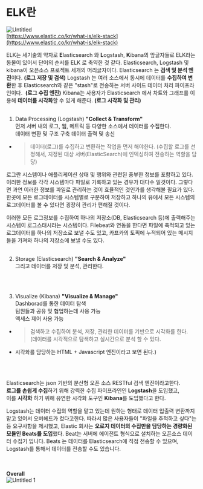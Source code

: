 # ELK란
![Untitled](https://user-images.githubusercontent.com/72185011/211808256-4ec2e476-fc2d-4b50-9b36-2e4e195e33a0.png)  
[https://www.elastic.co/kr/what-is/elk-stack](https://www.elastic.co/kr/what-is/elk-stack)

ELK는 세기술의 약자로 **E**lasticsearch 와 **L**ogstash, **K**ibana의 앞글자들로 ELK라는 동물이 있어서 단어의 순서를 ELK 로 축약한 것 같다.
Elasticsearch, Logstash 및 kibana이 오픈소스 프로젝트 세개의 머리글자이다.
Elasticsearch 는 **검색 및 분석 엔진**이다. **(로그 저장 및 검색)**
Logstash 는 여러 소스에서 동시에 데이터를 **수집하여 변환**한 후 Elasticsearch와 같은 "stash"로 전송하는 서버 사이드 데이터 처리 파이프라인이다.  **(로그 수집 엔진)**
Kibana는 사용자가 Elasticsearch 에서 차트와 그래프를 이용해 **데이터를 시각화**할 수 있게 해준다. **(로그 시각화 및 관리)**
<br>
<br>

1) Data Processing (Logstash) **"Collect & Transform"**  
먼저 서버 내의 로그, 웹, 메트릭 등 다양한 소스에서 데이터를 수집한다.  
데이터 변환 및 구조 구축 
데이터 출력 및 송신  
- > 데이터(로그)를 수집하고 변환하는 작업을 먼저 해야한다. 
(수집할 로그를 선정해서, 지정된 대상 서버(ElasticSearch)에 인덱싱하여 전송하는 역할을 담당)  

로그란 시스템이나 애플리케이션 상태 및 행위와 관련된 풍부한 정보를 포함하고 있다. 이러한 정보를 각각 시스템마다 파일로 기록하고 있는 경우가 대다수 일것이다.
그렇다면 과연 이러한 정보를 파일로 관리하는 것이 효율적인 것인가를 생각해볼 필요가 있다.
한곳에 모든 로그데이터를 시스템별로 구분하여 저장하고 하나의 뷰에서 모든 시스템의 로그데이터를 볼 수 있다면 굉장히 관리가 편해질 것이다.  

이러한 모든 로그정보를 수집하여 하나의 저장소(DB, Elasticsearch 등)에 출력해주는 시스템이 로그스태시라는 시스템이다. 
Filebeat와 연동을 한다면 파일에 축적되고 있는 로그데이터를 하나의 저장소로 보낼 수도 있고, 카프카의 토픽에 누적되어 있는 메시지들을 가져와 하나의 저장소에 보낼 수도 있다.
<br>
<br>

2) Storage (Elasticsearch) **"Search & Analyze"**  
그리고 데이터를 저장 및 분석, 관리한다.  
<br>
<br>

3) Visualize (Kibana) **"Visualize & Manage"**  
Dashborad를 통한 데이터 탐색  
팀원들과 공유 및 협업하는데 사용 가능  
액세스 제어 사용 가능  
- > 검색하고 수집하여 분석, 저장, 관리한 데이터를 기반으로 시각화를 한다.  
(데이터를 시각적으로 탐색하고 실시간으로 분석 할 수 있다.  
- 시각화를 담당하는 HTML + Javascript 엔진이라고 보면 된다.)  
<br>
<br>
  
Elasticsearch는 json 기반의 분산형 오픈 소스 RESTful 검색 엔진이라고한다.  
**로그를 손쉽게 수집**하기 위해 강력한 수집 파이프라인인 **Logstash**을 도입했고,  
이를 **시각화** 하기 위해 유연한 시각화 도구인 **Kibana**를 도입했다고 한다.  

Logstash는 데이터 수집의 역할을 맡고 있는데 원하는 형태로 데이터 입출력 변환까지 맡고 있어서 오버헤드가 컸다고한다.
따라서 많은 사용자들이 "파일을 추적하고 싶다"는 등 요구사항을 제시했고, Elastic 회사는 **오로지 데이터의 수집만을 담당하는 경량화된 모듈인 Beats를 도입**했다.
Beat는 서버에 에이전트 형식으로 설치하는 오픈소스 데이터 수집기 입니다. Beats 는 데이터를 Elasticsearch에 직접 전송할 수 있으며, Logstash를 통해서 데이터를 전송할 수도 있습니다.  
<br>
<br>

**Overall**    
![Untitled 1](https://user-images.githubusercontent.com/72185011/211808221-4512db6f-28b8-4877-b963-2c9012c67ec5.png)
